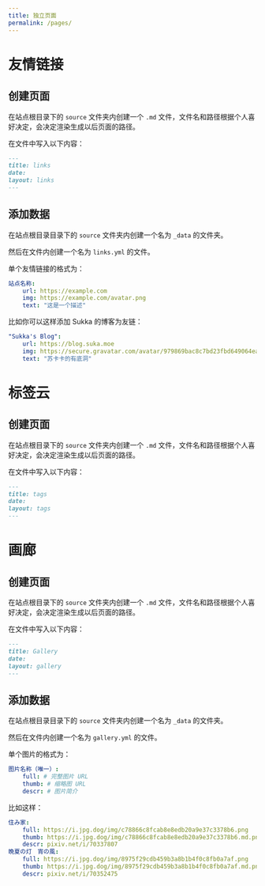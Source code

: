 ```yaml
---
title: 独立页面
permalink: /pages/
---
```


# 友情链接

## 创建页面

在站点根目录下的 `source` 文件夹内创建一个 `.md` 文件，文件名和路径根据个人喜好决定，会决定渲染生成以后页面的路径。

在文件中写入以下内容：

```markdown
---
title: links
date:
layout: links
---
```

## 添加数据

在站点根目录目录下的 `source` 文件夹内创建一个名为 `_data` 的文件夹。

然后在文件内创建一个名为 `links.yml` 的文件。

单个友情链接的格式为：

```yaml
站点名称:
    url: https://example.com
    img: https://example.com/avatar.png
    text: "这是一个描述"
```

比如你可以这样添加 Sukka 的博客为友链：

```yaml
"Sukka's Blog":
    url: https://blog.suka.moe
    img: https://secure.gravatar.com/avatar/979869bac8c7bd23fbd649064eabd48e?s=128
    text: "苏卡卡的有底洞"
```

# 标签云

## 创建页面

在站点根目录下的 `source` 文件夹内创建一个 `.md` 文件，文件名和路径根据个人喜好决定，会决定渲染生成以后页面的路径。

在文件中写入以下内容：

```markdown
---
title: tags
date:
layout: tags
---
```

# 画廊

## 创建页面

在站点根目录下的 `source` 文件夹内创建一个 `.md` 文件，文件名和路径根据个人喜好决定，会决定渲染生成以后页面的路径。

在文件中写入以下内容：

```markdown
---
title: Gallery
date:
layout: gallery
---
```

## 添加数据

在站点根目录目录下的 `source` 文件夹内创建一个名为 `_data` 的文件夹。

然后在文件内创建一个名为 `gallery.yml` 的文件。

单个图片的格式为：

```yaml
图片名称（唯一）:
    full: # 完整图片 URL
    thumb: # 缩略图 URL
    descr: # 图片简介
```

比如这样：

```yaml
住み家:
    full: https://i.jpg.dog/img/c78866c8fcab8e8edb20a9e37c3378b6.png
    thumb: https://i.jpg.dog/img/c78866c8fcab8e8edb20a9e37c3378b6.md.png
    descr: pixiv.net/i/70337807
晩夏の灯　宵の風:
    full: https://i.jpg.dog/img/8975f29cdb459b3a8b1b4f0c8fb0a7af.png
    thumb: https://i.jpg.dog/img/8975f29cdb459b3a8b1b4f0c8fb0a7af.md.png
    descr: pixiv.net/i/70352475
```
